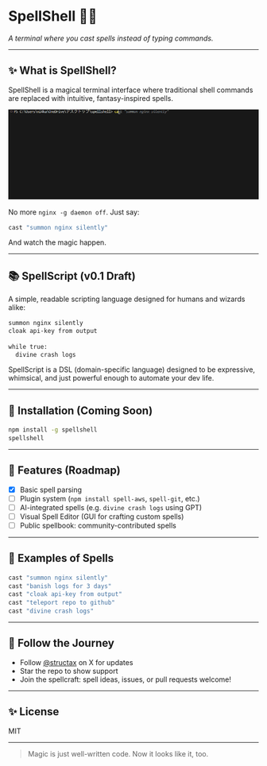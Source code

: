 # SpellShell 🧙‍♂️

*A terminal where you cast spells instead of typing commands.*

---


## ✨ What is SpellShell?

SpellShell is a magical terminal interface where traditional shell commands are replaced with intuitive, fantasy-inspired spells.

![SpellShell demo](assets/demo.gif)

No more `nginx -g daemon off`. Just say:

```bash
cast "summon nginx silently"
```

And watch the magic happen.

---

## 📚 SpellScript (v0.1 Draft)

A simple, readable scripting language designed for humans and wizards alike:

```spell
summon nginx silently
cloak api-key from output

while true:
  divine crash logs
```

SpellScript is a DSL (domain-specific language) designed to be expressive, whimsical, and just powerful enough to automate your dev life.

---

## 🔧 Installation (Coming Soon)

```bash
npm install -g spellshell
spellshell
```

---

## 🔮 Features (Roadmap)

- [x] Basic spell parsing
- [ ] Plugin system (`npm install spell-aws`, `spell-git`, etc.)
- [ ] AI-integrated spells (e.g. `divine crash logs` using GPT)
- [ ] Visual Spell Editor (GUI for crafting custom spells)
- [ ] Public spellbook: community-contributed spells

---

## 🧰 Examples of Spells

```bash
cast "summon nginx silently"
cast "banish logs for 3 days"
cast "cloak api-key from output"
cast "teleport repo to github"
cast "divine crash logs"
```

---

## 🚀 Follow the Journey

- Follow [@structax](https://x.com/structax) on X for updates
- Star the repo to show support
- Join the spellcraft: spell ideas, issues, or pull requests welcome!

---

## ✨ License

MIT

---

> Magic is just well-written code. Now it looks like it, too.


